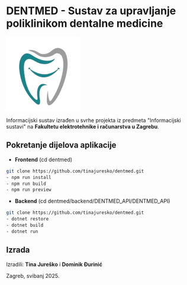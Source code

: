 # DENTMED - Sustav za upravljanje poliklinikom dentalne medicine

<img src="public/logo.png" alt="Logo" width="200" height="200">

Informacijski sustav izrađen u svrhe projekta iz predmeta "Informacijski sustavi" na **Fakultetu elektrotehnike i računarstva u Zagrebu**.

## Pokretanje dijelova aplikacije

- **Frontend** (cd dentmed)

```bash
git clone https://github.com/tinajuresko/dentmed.git
- npm run install
- npm run build
- npm run preview
```

- **Backend** (cd dentmed/backend/DENTMED_API/DENTMED_API)

```bash
git clone https://github.com/tinajuresko/dentmed.git
- dotnet restore
- dotnet build
- dotnet run
```

## Izrada

Izradili: **Tina Jureško** i **Dominik Đurinić**

Zagreb, svibanj 2025.
